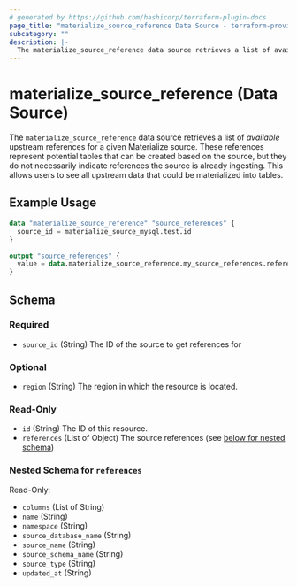 ```yaml
---
# generated by https://github.com/hashicorp/terraform-plugin-docs
page_title: "materialize_source_reference Data Source - terraform-provider-materialize"
subcategory: ""
description: |-
  The materialize_source_reference data source retrieves a list of available upstream references for a given Materialize source. These references represent potential tables that can be created based on the source, but they do not necessarily indicate references the source is already ingesting. This allows users to see all upstream data that could be materialized into tables.
---
```


# materialize_source_reference (Data Source)

The `materialize_source_reference` data source retrieves a list of *available* upstream references for a given Materialize source. These references represent potential tables that can be created based on the source, but they do not necessarily indicate references the source is already ingesting. This allows users to see all upstream data that could be materialized into tables.

## Example Usage

```terraform
data "materialize_source_reference" "source_references" {
  source_id = materialize_source_mysql.test.id
}

output "source_references" {
  value = data.materialize_source_reference.my_source_references.references
}
```

<!-- schema generated by tfplugindocs -->
## Schema

### Required

- `source_id` (String) The ID of the source to get references for

### Optional

- `region` (String) The region in which the resource is located.

### Read-Only

- `id` (String) The ID of this resource.
- `references` (List of Object) The source references (see [below for nested schema](#nestedatt--references))

<a id="nestedatt--references"></a>
### Nested Schema for `references`

Read-Only:

- `columns` (List of String)
- `name` (String)
- `namespace` (String)
- `source_database_name` (String)
- `source_name` (String)
- `source_schema_name` (String)
- `source_type` (String)
- `updated_at` (String)
